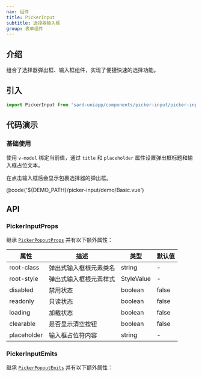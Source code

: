 ```yaml
---
nav: 组件
title: PickerInput
subtitle: 选择器输入框
group: 表单组件
---
```


## 介绍

组合了选择器弹出框、输入框组件，实现了便捷快速的选择功能。

## 引入

```ts
import PickerInput from 'sard-uniapp/components/picker-input/picker-input.vue'
```

## 代码演示

### 基础使用

使用 `v-model` 绑定当前值，通过 `title` 和 `placeholder` 属性设置弹出框标题和输入框占位文本。

在点击输入框后会显示包裹选择器的弹出框。

@code('${DEMO_PATH}/picker-input/demo/Basic.vue')

## API

### PickerInputProps

继承 [`PickerPopoutProps`](./picker-popout#PickerPopoutProps) 并有以下额外属性：

| 属性        | 描述                   | 类型       | 默认值 |
| ----------- | ---------------------- | ---------- | ------ |
| root-class  | 弹出式输入框根元素类名 | string     | -      |
| root-style  | 弹出式输入框根元素样式 | StyleValue | -      |
| disabled    | 禁用状态               | boolean    | false  |
| readonly    | 只读状态               | boolean    | false  |
| loading     | 加载状态               | boolean    | false  |
| clearable   | 是否显示清空按钮       | boolean    | false  |
| placeholder | 输入框占位符内容       | string     | -      |

### PickerInputEmits

继承 [`PickerPopoutEmits`](./picker-popout#PickerPopoutEmits) 并有以下额外属性：
